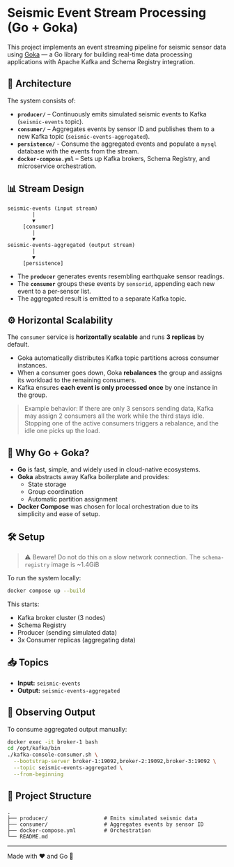 # Seismic Event Stream Processing (Go + Goka)

This project implements an event streaming pipeline for seismic sensor data using [Goka](https://github.com/lovoo/goka) — a Go library for building real-time data processing applications with Apache Kafka and Schema Registry integration.

## 🧱 Architecture

The system consists of:

- **`producer/`** – Continuously emits simulated seismic events to Kafka (`seismic-events` topic).
- **`consumer/`** – Aggregates events by sensor ID and publishes them to a new Kafka topic (`seismic-events-aggregated`).
- **`persistence/`** - Consume the aggregated events and populate a `mysql` database with the events from the stream.
- **`docker-compose.yml`** – Sets up Kafka brokers, Schema Registry, and microservice orchestration.

## 📊 Stream Design

```
seismic-events (input stream)
        |
        ▼
     [consumer]
        |
        ▼
seismic-events-aggregated (output stream)
        |
        ▼
     [persistence]
```

- The **`producer`** generates events resembling earthquake sensor readings.
- The **`consumer`** groups these events by `sensorid`, appending each new event to a per-sensor list.
- The aggregated result is emitted to a separate Kafka topic.

## ⚙️ Horizontal Scalability

The `consumer` service is **horizontally scalable** and runs **3 replicas** by default.

- Goka automatically distributes Kafka topic partitions across consumer instances.
- When a consumer goes down, Goka **rebalances** the group and assigns its workload to the remaining consumers.
- Kafka ensures **each event is only processed once** by one instance in the group.

> Example behavior: If there are only 3 sensors sending data, Kafka may assign 2 consumers all the work while the third stays idle. Stopping one of the active consumers triggers a rebalance, and the idle one picks up the load.

## 🚀 Why Go + Goka?

- **Go** is fast, simple, and widely used in cloud-native ecosystems.
- **Goka** abstracts away Kafka boilerplate and provides:
  - State storage
  - Group coordination
  - Automatic partition assignment
- **Docker Compose** was chosen for local orchestration due to its simplicity and ease of setup.

## 🛠️ Setup
> ⚠ Beware! Do not do this on a slow network connection. The `schema-registry` image is ~1.4GiB

To run the system locally:

```bash
docker compose up --build
```

This starts:
- Kafka broker cluster (3 nodes)
- Schema Registry
- Producer (sending simulated data)
- 3x Consumer replicas (aggregating data)

## 📥 Topics

- **Input:** `seismic-events`
- **Output:** `seismic-events-aggregated`

## 🧪 Observing Output

To consume aggregated output manually:

```bash
docker exec -it broker-1 bash
cd /opt/kafka/bin
./kafka-console-consumer.sh \
  --bootstrap-server broker-1:19092,broker-2:19092,broker-3:19092 \
  --topic seismic-events-aggregated \
  --from-beginning
```

## 📁 Project Structure

```
.
├── producer/                  # Emits simulated seismic data
├── consumer/                  # Aggregates events by sensor ID
├── docker-compose.yml         # Orchestration
└── README.md
```

---

Made with ❤️ and Go 🐹
